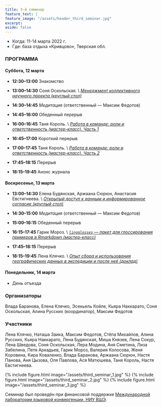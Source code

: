 ```yaml
---
title: 3-й семинар
feature_text: |
feature_image: "/assets/header_third_seminar.jpg"
excerpt: 
aside: false
---
```


- Когда: 11-14 марта 2022 г.
- Где: база отдыха «Кривцово», Тверская обл.

### ПРОГРАММА

#### Суббота, 12 марта

- **12:30–13:00** Знакомство
- **13:00–14:30** Соня Оскольская. \\
[*Менеджмент коллективного научного проекта (круглый стол)*](/assets/files/3_oskolskaya.pdf)

- **14:30–14:45** *Медитация* (ответственный — Максим Федотов)

- **14:45–16:00** Обеденный перерыв

- **16:00–16:45** Таня Король. \\
[*Работа в команде: роли и ответственность (мастер-класс). Часть 1*](/assets/files/3_korol.pdf)

- **16:45–17:00** Короткий перерыв
- **17:00–17:45** Таня Король. \\
[*Работа в команде: роли и ответственность (мастер-класс). Часть 2*](/assets/files/3_korol.pdf)

- **17:45–18:15** Перерыв
- **18:15–19:45** Анонс журнала

#### Воскресенье, 13 марта

- **13:00–14:30** Елена Будянская, Аржаана Сюрюн, Анастасия Евстигнеева. \\
[*Открытый доступ к данным и информированное согласие (круглый стол)*](/assets/files/3_aralova_etal.pdf)

- **14:30–15:00** *Медитация* (ответственный — Максим Федотов) 
- **15:00–16:15** Обеденный перерыв
- **16:15–17:45** Гарик Мороз. \\
[*`lingglosses` — пакет для глоссирования примеров в Rmarkdown (мастер-класс)*](https://agricolamz.github.io/2022.03.13_intro_to_rmarkdown_and_lingglosses/)
- **17:45–18:15** Перерыв
- **18:15–19:45** Лена Клячко. \\
[*Опыт сбора и использования географических данных в экспедиции и после неё (доклад)*](/assets/files/3_klyachko.pdf)

#### Понедельник, 14 марта

- День отъезда

### Организаторы

Влада Баранова, Елена Клячко, Эсекьель Койле, Кьяра Наккарато, Соня Оскольская, Алина Русских (координатор), Максим Федотов

### Участники

Лена Клячко, Наташа Заика, Максим Федотов, Стёпа Михайлов, Алина Русских, Кьяра Наккарато, Лена Будянская, Миша Князев, Лена Сокур, Лена Шведова, Соня Оскольская, Лера Модина, Аня Сметина, Лиза Забелина, Петя Аркадьев, Гарик Мороз, Валерия Колосова, Женя Коровина, Кира Коваленко, Влада Баранова, Аржаана Сюрюн, Настя Панова, Аня Цызова, Оля Павлова, Ася Матюшева, Таня Король, Настя Евстигнеева.

{% include figure.html image="/assets/third_seminar_1.jpg" %}
{% include figure.html image="/assets/third_seminar_2.jpg" %}
{% include figure.html image="/assets/third_seminar_3.jpg" %}

Семинар был проведён при финансовой поддержке [Международной лаборатории языковой конвергенции, НИУ ВШЭ](https://ilcl.hse.ru/).
